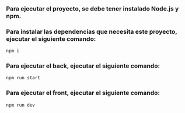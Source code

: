 
### Para ejecutar el proyecto, se debe tener instalado __Node.js__ y __npm__.

### Para instalar las dependencias que necesita este proyecto, ejecutar el siguiente comando:

```bash
npm i
```

### Para ejecutar el back, ejecutar el siguiente comando:

```bash
npm run start
```

### Para ejecutar el front, ejecutar el siguiente comando:

```bash
npm run dev
```

